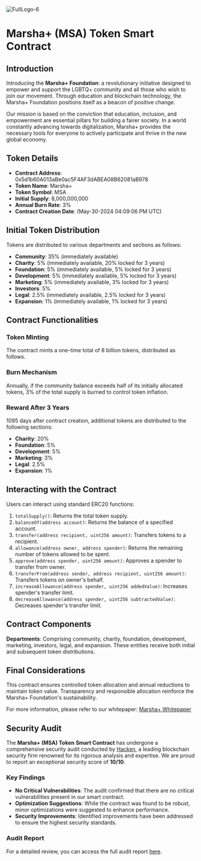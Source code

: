![FullLogo-6](https://github.com/user-attachments/assets/a804002c-cfbe-4eb5-8d33-1ed147e4ffd5)

# Marsha+ (MSA) Token Smart Contract

## Introduction

Introducing the **Marsha+ Foundation**: a revolutionary initiative designed to empower and support the LGBTQ+ community and all those who wish to join our movement. Through education and blockchain technology, the Marsha+ Foundation positions itself as a beacon of positive change.

Our mission is based on the conviction that education, inclusion, and empowerment are essential pillars for building a fairer society. In a world constantly advancing towards digitalization, Marsha+ provides the necessary tools for everyone to actively participate and thrive in the new global economy.

## Token Details

- **Contract Address**: 0x5d1b60A013aBe0ac5F4AF3dABEA08B62081aB978
- **Token Name**: Marsha+
- **Token Symbol**: MSA
- **Initial Supply**: 8,000,000,000
- **Annual Burn Rate**: 3%
- **Contract Creation Date**: (May-30-2024 04:09:06 PM UTC)

## Initial Token Distribution

Tokens are distributed to various departments and sections as follows:

- **Community**: 35% (immediately available)
- **Charity**: 5% (immediately available, 20% locked for 3 years)
- **Foundation**: 5% (immediately available, 5% locked for 3 years)
- **Development**: 5% (immediately available, 5% locked for 3 years)
- **Marketing**: 5% (immediately available, 3% locked for 3 years)
- **Investors**: 5%
- **Legal**: 2.5% (immediately available, 2.5% locked for 3 years)
- **Expansion**: 1% (immediately available, 1% locked for 3 years)

## Contract Functionalities

### Token Minting

The contract mints a one-time total of 8 billion tokens, distributed as follows.

### Burn Mechanism

Annually, if the community balance exceeds half of its initially allocated tokens, 3% of the total supply is burned to control token inflation.

### Reward After 3 Years

1095 days after contract creation, additional tokens are distributed to the following sections:

- **Charity**: 20%
- **Foundation**: 5%
- **Development**: 5%
- **Marketing**: 3%
- **Legal**: 2.5%
- **Expansion**: 1%

## Interacting with the Contract

Users can interact using standard ERC20 functions:

1. `totalSupply()`: Returns the total token supply.
2. `balanceOf(address account)`: Returns the balance of a specified account.
3. `transfer(address recipient, uint256 amount)`: Transfers tokens to a recipient.
4. `allowance(address owner, address spender)`: Returns the remaining number of tokens allowed to be spent.
5. `approve(address spender, uint256 amount)`: Approves a spender to transfer from owner.
6. `transferFrom(address sender, address recipient, uint256 amount)`: Transfers tokens on owner's behalf.
7. `increaseAllowance(address spender, uint256 addedValue)`: Increases spender's transfer limit.
8. `decreaseAllowance(address spender, uint256 subtractedValue)`: Decreases spender's transfer limit.

## Contract Components

**Departments**: Comprising community, charity, foundation, development, marketing, investors, legal, and expansion. These entities receive both initial and subsequent token distributions.

## Final Considerations

This contract ensures controlled token allocation and annual reductions to maintain token value. Transparency and responsible allocation reinforce the Marsha+ Foundation's sustainability.

For more information, please refer to our whitepaper: [Marsha+ Whitepaper](https://marshafoundation.gitbook.io/marsha+-wp)

## Security Audit

The **Marsha+ (MSA) Token Smart Contract** has undergone a comprehensive security audit conducted by [Hacken](https://hacken.io/), a leading blockchain security firm renowned for its rigorous analysis and expertise. We are proud to report an exceptional security score of **10/10**.

### Key Findings

- **No Critical Vulnerabilities**: The audit confirmed that there are no critical vulnerabilities present in our smart contract.
- **Optimization Suggestions**: While the contract was found to be robust, minor optimizations were suggested to enhance performance.
- **Security Improvements**: Identified improvements have been addressed to ensure the highest security standards.

### Audit Report

For a detailed review, you can access the full audit report [here](https://audits.hacken.io/marsha-foundation/).


